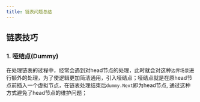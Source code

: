 ```yaml
---
title: 链表问题总结
---
```


## 链表技巧

### 1. 哑结点(Dummy)
在处理链表的过程中，经常会遇到对head节点的处理，此时就会对这种`边界场景`进行额外的处理，为了使逻辑更加简洁通用，引入哑结点；哑结点就是在原head节点前插入一个虚拟节点，在链表处理结束后`dummy.Next`即为head节点, 通过这种方式避免了head节点的维护问题；